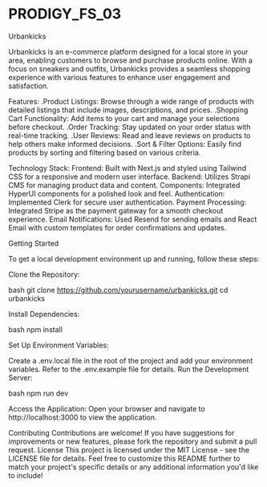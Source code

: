 # PRODIGY_FS_03

Urbankicks

Urbankicks is an e-commerce platform designed for a local store in your area, enabling customers to browse and purchase products online. With a focus on sneakers and outfits, Urbankicks provides a seamless shopping experience with various features to enhance user engagement and satisfaction.

Features:
.Product Listings: Browse through a wide range of products with detailed listings that include images, descriptions, and prices.
.Shopping Cart Functionality: Add items to your cart and manage your selections before checkout.
.Order Tracking: Stay updated on your order status with real-time tracking.
.User Reviews: Read and leave reviews on products to help others make informed decisions.
.Sort & Filter Options: Easily find products by sorting and filtering based on various criteria.

Technology Stack:
Frontend: Built with Next.js and styled using Tailwind CSS for a responsive and modern user interface.
Backend: Utilizes Strapi CMS for managing product data and content.
Components: Integrated HyperUI components for a polished look and feel.
Authentication: Implemented Clerk for secure user authentication.
Payment Processing: Integrated Stripe as the payment gateway for a smooth checkout experience.
Email Notifications: Used Resend for sending emails and React Email with custom templates for order confirmations and updates.

Getting Started

To get a local development environment up and running, follow these steps:

Clone the Repository:

bash
git clone https://github.com/yourusername/urbankicks.git
cd urbankicks

Install Dependencies:

bash
npm install

Set Up Environment Variables:

Create a .env.local file in the root of the project and add your environment variables. Refer to the .env.example file for details.
Run the Development Server:

bash
npm run dev

Access the Application:
Open your browser and navigate to http://localhost:3000 to view the application.

Contributing
Contributions are welcome! If you have suggestions for improvements or new features, please fork the repository and submit a pull request.
License
This project is licensed under the MIT License - see the LICENSE file for details. Feel free to customize this README further to match your project's specific details or any additional information you'd like to include!

